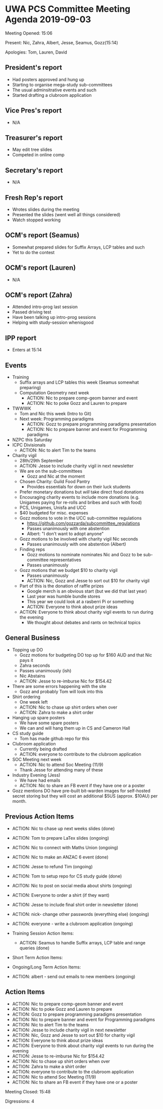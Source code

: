 # UWA PCS Committee Meeting Agenda 2019-09-03

Meeting Opened: 15:06

Present: Nic, Zahra, Albert, Jesse, Seamus, Gozz(15:14)

Apologies: Tom, Lauren, David

## President's report
  - Had posters approved and hung up
  - Starting to organise mega-study sub-committees
  - The usual adminsitrative events and such
  - Started drafting a clubroom application

## Vice Pres's report
  - N/A

## Treasurer's report
  - May edit tree slides 
  - Competed in online comp

## Secretary's report
  - N/A

## Fresh Rep's report
  - Wrotes slides during the meeting
  - Presented the slides (went well all things considered)
  - Watch stopped working

## OCM's report (Seamus)
  - Somewhat prepared slides for Suffix Arrays, LCP tables and such
  - Yet to do the contest 

## OCM's report (Lauren)
  - N/A

## OCM's report (Zahra) 
  - Attended intro-prog last session
  - Passed driving test
  - Have been talking up intro-prog sessions
  - Helping with study-session whenisgood

## IPP report
  - Enters at 15:14

## Events
  - Training
    - Suffix arrays and LCP tables this week (Seamus somewhat preparing)
    - Computation Geometry next week
      - ACTION: Nic to prepare comp-geom banner and event
      - ACTION: Nic to poke Gozz and Lauren to prepare
  - TWWWK
    - Tom and Nic this week (Intro to Git)
    - Next week: Programming paradigms
      - ACTION: Gozz to prepare programming paradigms presentation
      - ACTION: Nic to prepare banner and event for Programming paradigms
  - NZPC this Saturday
  - ICPC Divisionals
    - ACTION: Nic to alert Tim to the teams
  - Charity vigil
    - 28th/29th September
    - ACTION: Jesse to include charity vigil in next newsletter
    - We are on the sub-committees
      - Gozz and Nic at the moment
    - Chosen Charity: Guild Food Pantry
      - Provides essentials for down on their luck students
    - Prefer monetary donations but *will* take direct food donations
    - Encouraging charity events to include more donations (e.g. Unigames paying for re-rolls and bribes and such with food)
    - PCS, Unigames, Unisfa and UCC
    - $40 budgeted for misc. expenses 
    - Gozz motions to vote in the UCC sub-committee regulations
      - https://github.com/gozzarda/subcommittee_regulations
      - Passes unanimously with one abstention 
      - Albert: "I don't want to adopt anyone"
    - Gozz motions to be involved with charity vigil Nic seconds
      - Passes unanimously with one abstention (Albert)
    - Finding reps
      - Gozz motions to nominate nominates Nic and Gozz to be sub-committee representatives
      - Passes unanimously
    - Gozz motions that we budget $10 to charity vigil
      - Passes unanimously
      - ACTION: Nic, Gozz and Jesse to sort out $10 for charity vigil
    - Part of this is the donation of raffle prizes 
      - Google merch is an obvious start (but we did that last year)
      - Last year was humble bundle stores
      - This year we could look at a rasberri Pi or something
      - ACTION: Everyone to think about prize ideas
    - ACTION: Everyone to think about charity vigil events to run during the evening
      - We thought about debates and rants on technical topics

## General Business
  - Topping up DO
    - Gozz motions for budgeting DO top up for $160 AUD and that Nic pays it
    - Zahra seconds
    - Passes unanimously (ish)
    - Nic Abstains
    - ACTION: Jesse to re-imburse Nic for $154.42
  - There are some errors happening with the site 
    - Gozz and probably Tom will look into this
  - Shirt ordering
    - One week left
    - ACTION: Nic to chase up shirt orders when over
    - ACTION: Zahra to make a shirt order
  - Hanging up spare posters
    - We have some spare posters
    - We can and will hang them up in CS and Cameron Hall
  - CS study guide
    - Tom has made github repo for this 
  - Clubroom application
    - Currently being drafted
    - ACTION: everyone to contribute to the clubroom application
  - SOC Meeting next week
    - ACTION: Nic to attend Soc Meeting (11/9)
    - Thank Jesse for attending many of these
  - Industry Evening (Jess)
    - We have had emails
    - ACTION: Nic to share an FB event if they have one or a poster 
  - Gozz mentions DO have pre-built bit-warden images for self-hosted secret storing but they will cost an additional $5US (approx. $10AU) per month. 

## Previous Action Items

  - ACTION: Nic to chase up next weeks slides (done)
  - ACTION: Tom to prepare LaTex slides (ongoing)
  - ACTION: Nic to connect with Maths Union (ongoing)
  - ACTION: Nic to make an ANZAC 6 event (done)
  - ACTION: Jesse to refund Tim (ongoing)
  - ACTION: Tom to setup repo for CS study guide (done)
  - ACITON: Nic to post on social media about shirts (ongoing)
  - ACTION: Everyone to order a shirt (if they want)
  - ACTION: Jesse to include final shirt order in newsletter (done)
  - ACTION: nick- change other passwords (everything else) (ongoing)
  - ACTION: everyone - write a clubroom application (ongoing)

  - Training Session Action Items:
    - ACTION: Seamus to handle Suffix arrays, LCP table and range queries (done)
  - Short Term Action Items:

  - Ongoing/Long Term Action Items:
   - ACTION: albert - send out emails to new members (ongoing)
  
## Action Items 
  - ACTION: Nic to prepare comp-geom banner and event
  - ACTION: Nic to poke Gozz and Lauren to prepare
  - ACTION: Gozz to prepare programming paradigms presentation
  - ACTION: Nic to prepare banner and event for Programming paradigms
  - ACTION: Nic to alert Tim to the teams
  - ACTION: Jesse to include charity vigil in next newsletter
  - ACTION: Nic, Gozz and Jesse to sort out $10 for charity vigil
  - ACTION: Everyone to think about prize ideas
  - ACTION: Everyone to think about charity vigil events to run during the evening
  - ACTION: Jesse to re-imburse Nic for $154.42
  - ACTION: Nic to chase up shirt orders when over
  - ACTION: Zahra to make a shirt order
  - ACTION: everyone to contribute to the clubroom application
  - ACTION: Nic to attend Soc Meeting (11/9)
  - ACTION: Nic to share an FB event if they have one or a poster 

Meeting Closed: 15:48

Digressions: 4
